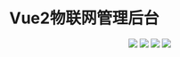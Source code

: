 # Vue2物联网管理后台

<div align="center">
<a href="#"><img src="https://img.shields.io/badge/Author-XinBao-blue"/></a>
<a href="#"><img src="https://img.shields.io/badge/QQ-1392368311-orange"/></a>
<a href="#"><img src="https://img.shields.io/badge/WeChat-13870376528-red"/></a>
<a href=#"><img src="https://raw.githubusercontent.com/liangjingkanji/Net/master/docs/img/issues.svg"/></a>
</div>